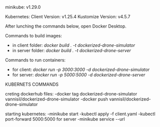 minikube:
v1.29.0

Kubernetes:
Client Version: v1.25.4
Kustomize Version: v4.5.7


After lunching the commands below, open Docker Desktop.

Commands to build images:

- in client folder:  _docker build . -t dockerized-drone-simulator_
- in server folder:  _docker build . -t dockerized-drone-server_

Commands to run containers:
- for client:  _docker run -p 3000:3000 -d dockerized-drone-simulator_
- for server:  _docker run -p 5000:5000 -d dockerized-drone-server_





KUBERNETS COMMANDS

creting dockerhub files:
-docker tag dockerized-drone-simulator vannisil/dockerized-drone-simulator
-docker push vannisil/dockerized-drone-simulator

starting kubernetes:
-minikube start
-kubectl apply -f client.yaml
-kubectl port-forward <pod name> 5000:5000 for server
-minikube service <service name> --url